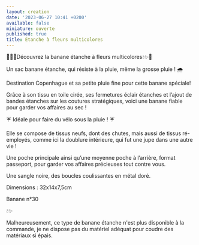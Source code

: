```yaml
---
layout: creation
date: '2023-06-27 10:41 +0200'
available: false
miniature: ouverte
published: true
title: Étanche à fleurs multicolores
---
```


🌸✨💧Découvrez la banane étanche à fleurs multicolores💧✨🌸

Un sac banane étanche, qui résiste à la pluie, même la grosse pluie ! 🌧️

Destination Copenhague et sa petite pluie fine pour cette banane spéciale!

Grâce à son tissu en toile cirée, ses fermetures éclair étanches et l’ajout de bandes étanches sur les coutures stratégiques, voici une banane fiable pour garder vos affaires au sec ! 

☔ Idéale pour faire du vélo sous la pluie ! ☔

Elle se compose de tissus neufs, dont des chutes, mais aussi de tissus ré-employés, comme ici la doublure intérieure, qui fut une jupe dans une autre vie !

Une poche principale ainsi qu’une moyenne poche à l’arrière, format passeport, pour garder vos affaires précieuses tout contre vous.

Une sangle noire, des boucles coulissantes en métal doré.

Dimensions : 32x14x7,5cm

Banane n°30

💧✨

Malheureusement, ce type de banane étanche n'est plus disponible à la commande, je ne dispose pas du matériel adéquat pour coudre des matériaux si épais.
